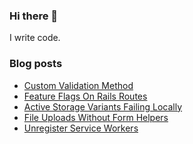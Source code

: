 ### Hi there 👋

I write code.

<!--
**wusher/wusher** is a ✨ _special_ ✨ repository because its `README.md` (this file) appears on your GitHub profile.

Here are some ideas to get you started:

- 🔭 I’m currently working on ...
- 🌱 I’m currently learning ...
- 👯 I’m looking to collaborate on ...
- 🤔 I’m looking for help with ...
- 💬 Ask me about ...
- 📫 How to reach me: ...
- 😄 Pronouns: ...
- ⚡ Fun fact: ...
-->


### Blog posts
<!-- BLOG-POST-LIST:START -->
- [Custom Validation Method](https://wusher.github.io/notes/2022/09/06/2022-09-06_custom-validation-method/)
- [Feature Flags On Rails Routes](https://wusher.github.io/notes/2022/09/04/2022-09-04_feature-flags-on-rails-routes/)
- [Active Storage Variants Failing Locally](https://wusher.github.io/notes/2022/09/02/2022-09-02_active-storage-variants-failing-locally/)
- [File Uploads Without Form Helpers](https://wusher.github.io/notes/2022/09/02/2022-09-02_file-uploads-without-form-helpers/)
- [Unregister Service Workers](https://wusher.github.io/notes/2022/09/01/2022-09-01_unregistering-service-workers/)
<!-- BLOG-POST-LIST:END -->
